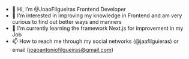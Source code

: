 - 👋 Hi, I’m @JoaoFilgueiras Frontend Developer
- 👀 I'm interested in improving my knowledge in Frontend and am very curious to find out better ways and manners
- 🌱 I'm currently learning the framework Next.js for improvement in my Job
- 📫 How to reach me through my social networks (@jaafilguieras) or email (joaoantoniofilgueiras@gmail.com)

<!---
JoaoFilgueiras/JoaoFilgueiras is a ✨ special ✨ repository because its `README.md` (this file) appears on your GitHub profile.
You can click the Preview link to take a look at your changes.
--->
